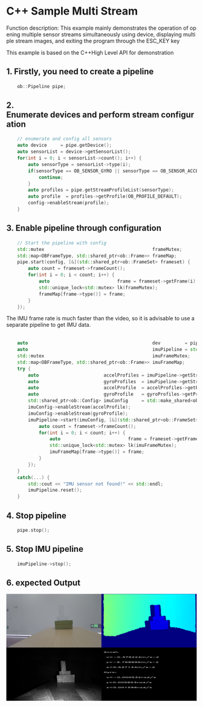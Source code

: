 # C++ Sample Multi Stream


Function description: This example mainly demonstrates the operation of opening multiple sensor streams simultaneously using device, displaying multiple stream images, and exiting the program through the ESC_KEY key

This example is based on the C++High Level API for demonstration

## 1. Firstly, you need to create a pipeline
```cpp
    ob::Pipeline pipe;
```

## 2. Enumerate devices and perform stream configuration
```cpp
    // enumerate and config all sensors
    auto device     = pipe.getDevice();
    auto sensorList = device->getSensorList();
    for(int i = 0; i < sensorList->count(); i++) {
        auto sensorType = sensorList->type(i);
        if(sensorType == OB_SENSOR_GYRO || sensorType == OB_SENSOR_ACCEL) {
            continue;
        }
        auto profiles = pipe.getStreamProfileList(sensorType);
        auto profile  = profiles->getProfile(OB_PROFILE_DEFAULT);
        config->enableStream(profile);
    }
```

## 3. Enable pipeline through configuration
```cpp
    // Start the pipeline with config
    std::mutex                                        frameMutex;
    std::map<OBFrameType, std::shared_ptr<ob::Frame>> frameMap;
    pipe.start(config, [&](std::shared_ptr<ob::FrameSet> frameset) {
        auto count = frameset->frameCount();
        for(int i = 0; i < count; i++) {
            auto                         frame = frameset->getFrame(i);
            std::unique_lock<std::mutex> lk(frameMutex);
            frameMap[frame->type()] = frame;
        }
    });
```
The IMU frame rate is much faster than the video, so it is advisable to use a separate pipeline to get IMU data.
```cpp

    auto                                              dev         = pipe.getDevice();
    auto                                              imuPipeline = std::make_shared<ob::Pipeline>(dev);
    std::mutex                                        imuFrameMutex;
    std::map<OBFrameType, std::shared_ptr<ob::Frame>> imuFrameMap;
    try {
        auto                        accelProfiles = imuPipeline->getStreamProfileList(OB_SENSOR_ACCEL);
        auto                        gyroProfiles  = imuPipeline->getStreamProfileList(OB_SENSOR_GYRO);
        auto                        accelProfile  = accelProfiles->getProfile(OB_PROFILE_DEFAULT);
        auto                        gyroProfile   = gyroProfiles->getProfile(OB_PROFILE_DEFAULT);
        std::shared_ptr<ob::Config> imuConfig     = std::make_shared<ob::Config>();
        imuConfig->enableStream(accelProfile);
        imuConfig->enableStream(gyroProfile);
        imuPipeline->start(imuConfig, [&](std::shared_ptr<ob::FrameSet> frameset) {
            auto count = frameset->frameCount();
            for(int i = 0; i < count; i++) {
                auto                         frame = frameset->getFrame(i);
                std::unique_lock<std::mutex> lk(imuFrameMutex);
                imuFrameMap[frame->type()] = frame;
            }
        });
    }
    catch(...) {
        std::cout << "IMU sensor not found!" << std::endl;
        imuPipeline.reset();
    }
```

## 4. Stop pipeline
```cpp
    pipe.stop();
```

## 5. Stop IMU pipeline
```cpp
    imuPipeline->stop();
```

## 6. expected Output 

![image](Image/MultiStream.png)